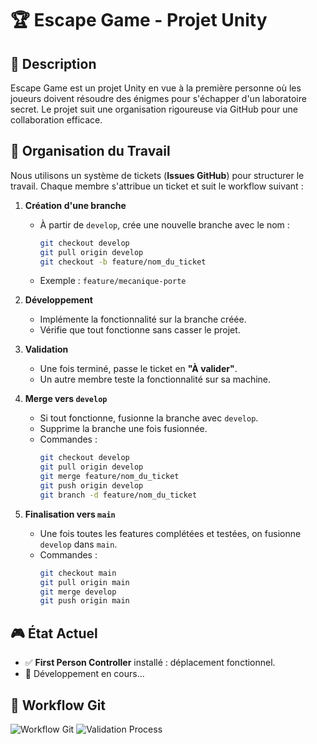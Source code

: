 # 🏆 Escape Game - Projet Unity

## 📌 Description
Escape Game est un projet Unity en vue à la première personne où les joueurs doivent résoudre des énigmes pour s'échapper d'un laboratoire secret. Le projet suit une organisation rigoureuse via GitHub pour une collaboration efficace.

## 📂 Organisation du Travail
Nous utilisons un système de tickets (**Issues GitHub**) pour structurer le travail. Chaque membre s'attribue un ticket et suit le workflow suivant :

1. **Création d'une branche**
   - À partir de `develop`, crée une nouvelle branche avec le nom :
     ```sh
     git checkout develop
     git pull origin develop
     git checkout -b feature/nom_du_ticket
     ```
   - Exemple : `feature/mecanique-porte`

2. **Développement**
   - Implémente la fonctionnalité sur la branche créée.
   - Vérifie que tout fonctionne sans casser le projet.

3. **Validation**
   - Une fois terminé, passe le ticket en **"À valider"**.
   - Un autre membre teste la fonctionnalité sur sa machine.

4. **Merge vers `develop`**
   - Si tout fonctionne, fusionne la branche avec `develop`.
   - Supprime la branche une fois fusionnée.
   - Commandes :
     ```sh
     git checkout develop
     git pull origin develop
     git merge feature/nom_du_ticket
     git push origin develop
     git branch -d feature/nom_du_ticket
     ```

5. **Finalisation vers `main`**
   - Une fois toutes les features complétées et testées, on fusionne `develop` dans `main`.
   - Commandes :
     ```sh
     git checkout main
     git pull origin main
     git merge develop
     git push origin main
     ```

## 🎮 État Actuel
- ✅ **First Person Controller** installé : déplacement fonctionnel.
- 🔄 Développement en cours...

## 📸 Workflow Git
![Workflow Git](https://github.com/user-attachments/assets/9fc4a40f-03b9-4199-bd9e-9587a8b6650b)
![Validation Process](https://github.com/user-attachments/assets/4793f2b8-7c97-4780-8de5-1b72be148831)
